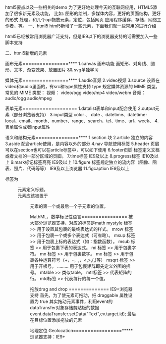 html5要点以及一些相关的demo
为了更好地处理今天的互联网应用，HTML5添加了很多新元素及功能，
比如: 图形的绘制，多媒体内容，更好的页面结构，更好的形式 处理，和几个api拖放元素，定位，包括网页 应用程序缓存，存储，网络工作者，等。
一、html5
html5新增了一些元素，下面我们就一些常用的进行介绍

html5已经被常用浏览器广泛支持，但是IE9以下的浏览器支持的话需要加入一些脚本支持
<!--[if lt IE 9]>
  <script src="http://html5shiv.googlecode.com/svn/trunk/html5.js"></script>
<![endif]-->
<!--[if lt IE 9]>
  <script src="http://cdn.static.runoob.com/libs/html5shiv/3.7/html5shiv.min.js"></script>
<![endif]-->

二、html5新增的元素

画布元素================****
1.canvas 画布功能
  画矩形、对角线、圆形、文本、渐变效果、放置图片
  && svg单独学习

媒体元素================****
1.audio音频
2.video视频
3.source
  设置在video和audio里面的，有src和type属性支持
  type 规定媒体资源的 MIME 类型。
         常见的 MIME 类型：
         视频：
         video/ogg
         video/mp4
         video/webm
         音频：
         audio/ogg
         audio/mpeg


表单元素===================
1.datalist表单和input配合使用
2.output元素（部分浏览器支持）
3.input类型
  color 、 date 、datetime、datetime-local、email、month、number、range、search、tel、time、url、week、
4.表单属性或者input属性



语义和结构元素===============****
1.section 块
2.article 独立的内容
3.aside 配合article使用，是内容以外的部分
4.nav 导航使用标签
5.header 页眉可以在section也可以在article标签中，可以如下使用
    <!--<article>
        <header>
            <h1>Internet Explorer 9</h1>
            <p><time pubdate datetime="2011-03-15"></time></p>
        </header>
    </article>-->
6.footer页脚  标签定义文档或者文档的一部分区域的页脚。
7.time标签 IE9及以上
8.progress标签  IE10及以上
9.mark标记标签高亮  IE9及以上
10.figure 标签规定独立的流内容（图像、图表、照片、代码等等） IE9及以上浏览器
11.figcaption  IE9及以上
  <figcaption> 标签为 <figure> 元素定义标题。
  <figcaption> 元素应该被置于 <figure> 元素的第一个或最后一个子元素的位置。

MathML，数学标记性语言================
被大部分浏览器支持，对应的标签是math
  mystyle 标签 >> 用于设置其包裹的最终表达式的样式。
  mrow 标签 >> 用于包裹一个或多个表达式（可省略）。
  msup 标签 >> 用于包裹上标的表达式（如：指数函数）。
  msub 标签  >>  用于包裹下表的表达式。
  mi 标签  >>      用于包裹字符。
  mn 标签  >>  用于包裹数字。
  mo  标签 >> 用于包裹各种运算符号（+，-，<mo></mo>,<mfrac></mfrac>，<,>,(,)等）
  msqrt 标签 >> 用于开根号。
  <mfenced open="[" close="]">.........</mfenced>   用于包裹矩阵即先定义外围的括号。
  mtable >>  类似table。
  mtr标签 >>     代表矩阵的行。
  mtd标签 >>     代表每行的每一个值。

拖放drag and drop ==============
IE9+浏览器支持
首先，为了使元素可拖动，把 draggable 属性设置为 true
其实拖动元素事件，利用event的dataTransfer对象存储剪贴板的数据 event.dataTransfer.setData("Text",ev.target.id);
最后在目标位置添加拖放的元素


地理定位 Geolocation=================*****
浏览器支持：IE9+




